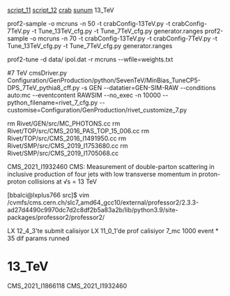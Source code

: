 [script_11](script_11)
[script_12](script_12)
[crab](crab)
[sunum](sunum)
13_TeV

prof2-sample -o mcruns -n 50 -t crabConfig-13TeV.py -t crabConfig-7TeV.py -t Tune_13TeV_cfg.py -t Tune_7TeV_cfg.py generator.ranges
prof2-sample -o mcruns -n 70 -t crabConfig-13TeV.py -t crabConfig-7TeV.py -t Tune_13TeV_cfg.py -t Tune_7TeV_cfg.py generator.ranges

prof2-tune -d data/ ipol.dat -r mcruns --wfile=weights.txt


#7 TeV
cmsDriver.py Configuration/GenProduction/python/SevenTeV/MinBias_TuneCP5-DPS_7TeV_pythia8_cff.py -s GEN --datatier=GEN-SIM-RAW --conditions auto:mc --eventcontent RAWSIM --no_exec -n 10000 --python_filename=rivet_7_cfg.py --customise=Configuration/GenProduction/rivet_customize_7.py

 rm Rivet/GEN/src/MC_PHOTONS.cc
 rm Rivet/TOP/src/CMS_2016_PAS_TOP_15_006.cc
 rm Rivet/TOP/src/CMS_2016_I1491950.cc
 rm Rivet/SMP/src/CMS_2019_I1753680.cc
 rm Rivet/SMP/src/CMS_2019_I1705068.cc

CMS_2021_I1932460 CMS: Measurement of double-parton scattering in inclusive production of four jets with low transverse momentum in proton-proton collisions at √s = 13 TeV

[bbalci@lxplus766 src]$ vim /cvmfs/cms.cern.ch/slc7_amd64_gcc10/external/professor2/2.3.3-ad27d4490c9970dc7d2c8df2b5a83a2b/lib/python3.9/site-packages/professor2/professor2/


LX 12_4_3'te submit calisiyor
LX 11_0_1'de prof calisiyor
7_mc 1000 event * 35 dif params runned

# 13_TeV
CMS_2021_I1866118
CMS_2021_I1932460

